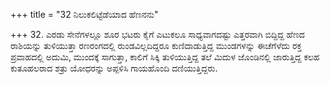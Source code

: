 +++
title = "32 ನಿಲುಕಲಿಟ್ಟೆಡೆಯಾದ ಹೆಣನನು"

+++
32. ಎರಡು ಸೇನೆಗಳಲ್ಲೂ ಶೂರ ಭಟರು ಕೈಗೆ ಎಟುಕಲೂ ಸಾಧ್ಯವಾಗದಷ್ಟು ಎತ್ತರವಾಗಿ ಬಿದ್ದಿದ್ದ ಹೆಣದ ರಾಶಿಯನ್ನು ತುಳಿಯುತ್ತಾ ರಣರಂಗದಲ್ಲಿ ರುಂಡವಿಲ್ಲದಿದ್ದರೂ ಕುಣಿದಾಡುತ್ತಿದ್ದ ಮುಂಡಗಳನ್ನು ಈಚೆಗೆಳೆದು ರಕ್ತ ಪ್ರವಾಹದಲ್ಲಿ ಅದುಮಿ, ಮುಂದಕ್ಕೆ ಸಾಗುತ್ತಾ, ಕಾಲಿಗೆ ಸಿಕ್ಕಿ ತುಳಿಯುತ್ತಿದ್ದ ತಲೆ ಮಿದುಳ ಜೊಂಡಿನಲ್ಲಿ ಜಾರುತ್ತಿದ್ದ ಕಲಹ ಕುತೂಹಲರಾದ ಶತ್ರು ಯೋಧರನ್ನು ಅಪ್ಪಳಿಸಿ ಗಾಯಹೊಂದಿ ದಣಿಯುತ್ತಿದ್ದರು.